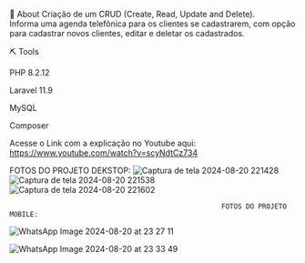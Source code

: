 📕 About
Criação de um CRUD (Create, Read, Update and Delete).
<br>
Informa uma agenda telefônica para os clientes se cadastrarem, com opção para cadastrar novos clientes, editar e deletar os cadastrados.

⛏ Tools

PHP 8.2.12

Laravel 11.9

MySQL

Composer

Acesse o Link com a explicação no Youtube aqui: https://www.youtube.com/watch?v=scyNdtCz734

FOTOS DO PROJETO DEKSTOP:
![Captura de tela 2024-08-20 221428](https://github.com/user-attachments/assets/b2000913-a126-46b7-8887-31b7ff493978)
![Captura de tela 2024-08-20 221538](https://github.com/user-attachments/assets/b09073a0-7d63-4fa0-8be8-a9be7c6810ba)
![Captura de tela 2024-08-20 221602](https://github.com/user-attachments/assets/b66045b5-14bb-4e13-989b-875d62d42c99)


                                                        FOTOS DO PROJETO MOBILE:
![WhatsApp Image 2024-08-20 at 23 27 11](https://github.com/user-attachments/assets/a5723f87-d848-47b2-a679-7584bb93534e)

![WhatsApp Image 2024-08-20 at 23 33 49](https://github.com/user-attachments/assets/b30ab839-34df-4294-8264-82d7926c07cd)
